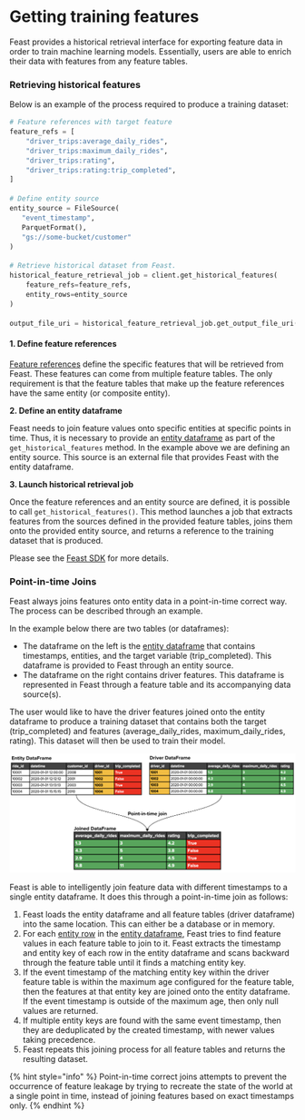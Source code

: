 # Getting training features

Feast provides a historical retrieval interface for exporting feature data in order to train machine learning models. Essentially, users are able to enrich their data with features from any feature tables.

### Retrieving historical features

Below is an example of the process required to produce a training dataset:

```python
# Feature references with target feature
feature_refs = [
    "driver_trips:average_daily_rides",
    "driver_trips:maximum_daily_rides",
    "driver_trips:rating",
    "driver_trips:rating:trip_completed",
]

# Define entity source
entity_source = FileSource(
   "event_timestamp",
   ParquetFormat(),
   "gs://some-bucket/customer"
)

# Retrieve historical dataset from Feast.
historical_feature_retrieval_job = client.get_historical_features(
    feature_refs=feature_refs,
    entity_rows=entity_source
)

output_file_uri = historical_feature_retrieval_job.get_output_file_uri()
```

#### 1. Define feature references

[Feature references](../concepts/glossary.md#feature-references) define the specific features that will be retrieved from Feast. These features can come from multiple feature tables. The only requirement is that the feature tables that make up the feature references have the same entity \(or composite entity\).

**2. Define an entity dataframe**

Feast needs to join feature values onto specific entities at specific points in time. Thus, it is necessary to provide an [entity dataframe](../concepts/glossary.md#entity-dataframe) as part of the `get_historical_features` method. In the example above we are defining an entity source. This source is an external file that provides Feast with the entity dataframe.

**3. Launch historical retrieval job**

Once the feature references and an entity source are defined, it is possible to call `get_historical_features()`.  This method launches a job that extracts features from the sources defined in the provided feature tables, joins them onto the provided entity source, and returns a reference to the training dataset that is produced.

Please see the [Feast SDK](https://api.docs.feast.dev/python) for more details.

### Point-in-time Joins

Feast always joins features onto entity data in a point-in-time correct way. The process can be described through an example.

In the example below there are two tables \(or dataframes\):

* The dataframe on the left is the [entity dataframe](../concepts/glossary.md#entity-dataframe) that contains timestamps, entities, and the target variable \(trip\_completed\). This dataframe is provided to Feast through an entity source.
* The dataframe on the right contains driver features. This dataframe is represented in Feast through a feature table and its accompanying data source\(s\).

The user would like to have the driver features joined onto the entity dataframe to produce a training dataset that contains both the target \(trip\_completed\) and features \(average\_daily\_rides, maximum\_daily\_rides, rating\). This dataset will then be used to train their model.

![](../.gitbook/assets/point_in_time_join%20%281%29%20%282%29%20%282%29%20%283%29%20%281%29.png)

Feast is able to intelligently join feature data with different timestamps to a single entity dataframe. It does this through a point-in-time join as follows:

1. Feast loads the entity dataframe and all feature tables \(driver dataframe\) into the same location. This can either be a database or in memory.
2. For each [entity row](../concepts/glossary.md#entity-rows) in the [entity dataframe](getting-online-features.md), Feast tries to find feature values in each feature table to join to it. Feast extracts the timestamp and entity key of each row in the entity dataframe and scans backward through the feature table until it finds a matching entity key.
3. If the event timestamp of the matching entity key within the driver feature table is within the maximum age configured for the feature table, then the features at that entity key are joined onto the entity dataframe. If the event timestamp is outside of the maximum age, then only null values are returned.
4. If multiple entity keys are found with the same event timestamp, then they are deduplicated by the created timestamp, with newer values taking precedence.
5. Feast repeats this joining process for all feature tables and returns the resulting dataset.

{% hint style="info" %}
Point-in-time correct joins attempts to prevent the occurrence of feature leakage by trying to recreate the state of the world at a single point in time, instead of joining features based on exact timestamps only.
{% endhint %}


